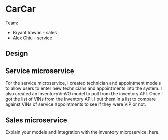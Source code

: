 # CarCar

Team:

* Bryant Irawan - sales
* Alex Chiu - service

## Design

## Service microservice

For the service microservice, I created technician and appointment models to allow users to enter new technicians and appointments into the system. I also created an InventoryVinVO model to poll from the inventory API. Once I got the list of VINs from the Inventory API, I put them in a list to compare against VINs of service appointments to see if they were VIP or not. 

## Sales microservice

Explain your models and integration with the inventory
microservice, here.
